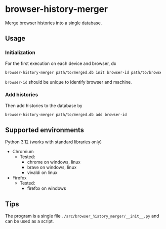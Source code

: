 # browser-history-merger

Merge browser histories into a single database.

## Usage
### Initialization
For the first execution on each device and browser, do
```sh
browser-history-merger path/to/merged.db init browser-id path/to/browser/history/database
```
`browser-id` should be unique to identify browser and machine.

### Add histories
Then add histories to the database by
```sh
browser-history-merger path/to/merged.db add browser-id
```

## Supported environments
Python 3.12 (works with standard libraries only)

- Chromium
  - Tested:
    - chrome on windows, linux
    - brave on windows, linux
    - vivaldi on linux
- Firefox
  - Tested:
    - firefox on windows

## Tips
The program is a single file `./src/browser_history_merger/__init__.py` and can be used as a script.

